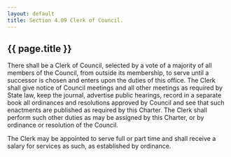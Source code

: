 ```yaml
---
layout: default 
title: Section 4.09 Clerk of Council.
---
```


{{ page.title }}
----------------

There shall be a Clerk of Council, selected by a vote of a majority of
all members of the Council, from outside its membership, to serve until
a successor is chosen and enters upon the duties of this office. The
Clerk shall give notice of Council meetings and all other meetings as
required by State law, keep the journal, advertise public hearings,
record in a separate book all ordinances and resolutions approved by
Council and see that such enactments are published as required by this
Charter. The Clerk shall perform such other duties as may be assigned by
this Charter, or by ordinance or resolution of the Council.

The Clerk may be appointed to serve full or part time and shall receive
a salary for services as such, as established by ordinance.
